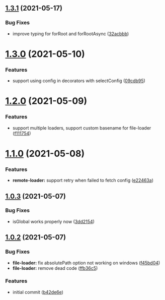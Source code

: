 ## [1.3.1](https://github.com/Nikaple/nest-typed-config/compare/1.3.0...1.3.1) (2021-05-17)


### Bug Fixes

* improve typing for forRoot and forRootAsync ([32acbbb](https://github.com/Nikaple/nest-typed-config/commit/32acbbb576d770a9ef99785c574020fa29b6fa2d))

# [1.3.0](https://github.com/Nikaple/nest-typed-config/compare/1.2.0...1.3.0) (2021-05-10)


### Features

* support using config in decorators with selectConfig ([09cdb95](https://github.com/Nikaple/nest-typed-config/commit/09cdb955aea2ec68c0609748b50ce66381c1414c))

# [1.2.0](https://github.com/Nikaple/nest-typed-config/compare/1.1.0...1.2.0) (2021-05-09)


### Features

* support multiple loaders, support custom basename for file-loader ([f111754](https://github.com/Nikaple/nest-typed-config/commit/f111754c469475525d565fe478c67b2ca20baa6f))

# [1.1.0](https://github.com/Nikaple/nest-typed-config/compare/1.0.3...1.1.0) (2021-05-08)


### Features

* **remote-loader:** support retry when failed to fetch config ([e22463a](https://github.com/Nikaple/nest-typed-config/commit/e22463a160d0b0ba926c7466609fc10ad470bdce))

## [1.0.3](https://github.com/Nikaple/nest-typed-config/compare/1.0.2...1.0.3) (2021-05-07)


### Bug Fixes

* isGlobal works properly now ([3dd2154](https://github.com/Nikaple/nest-typed-config/commit/3dd2154d2a93e96bad79894d3dfa9fcf77e6e6bd))

## [1.0.2](https://github.com/Nikaple/nest-typed-config/compare/1.0.2...1.0.3) (2021-05-07)


### Bug Fixes

* **file-loader:** fix absolutePath option not working on windows ([f45bd04](https://github.com/Nikaple/nest-typed-config/commit/f45bd0454614c2695f14c14adfea0cae578282ac))
* **file-loader:** remove dead code ([ffb36c5](https://github.com/Nikaple/nest-typed-config/commit/ffb36c5b7b5c6b6d932ce7ef0546033bb7e0d118))


### Features

* initial commit ([b42de6e](https://github.com/Nikaple/nest-typed-config/commit/b42de6edfc6f569b107b52ce8e1575b4d12b0883))

